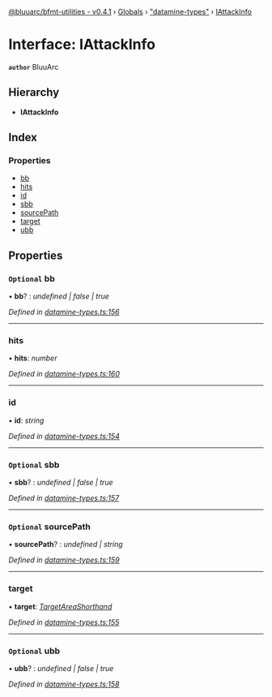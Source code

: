 [@bluuarc/bfmt-utilities - v0.4.1](../README.md) › [Globals](../globals.md) › ["datamine-types"](../modules/_datamine_types_.md) › [IAttackInfo](_datamine_types_.iattackinfo.md)

# Interface: IAttackInfo

**`author`** BluuArc

## Hierarchy

* **IAttackInfo**

## Index

### Properties

* [bb](_datamine_types_.iattackinfo.md#optional-bb)
* [hits](_datamine_types_.iattackinfo.md#hits)
* [id](_datamine_types_.iattackinfo.md#id)
* [sbb](_datamine_types_.iattackinfo.md#optional-sbb)
* [sourcePath](_datamine_types_.iattackinfo.md#optional-sourcepath)
* [target](_datamine_types_.iattackinfo.md#target)
* [ubb](_datamine_types_.iattackinfo.md#optional-ubb)

## Properties

### `Optional` bb

• **bb**? : *undefined | false | true*

*Defined in [datamine-types.ts:156](https://github.com/BluuArc/bfmt-utilities/blob/master/src/datamine-types.ts#L156)*

___

###  hits

• **hits**: *number*

*Defined in [datamine-types.ts:160](https://github.com/BluuArc/bfmt-utilities/blob/master/src/datamine-types.ts#L160)*

___

###  id

• **id**: *string*

*Defined in [datamine-types.ts:154](https://github.com/BluuArc/bfmt-utilities/blob/master/src/datamine-types.ts#L154)*

___

### `Optional` sbb

• **sbb**? : *undefined | false | true*

*Defined in [datamine-types.ts:157](https://github.com/BluuArc/bfmt-utilities/blob/master/src/datamine-types.ts#L157)*

___

### `Optional` sourcePath

• **sourcePath**? : *undefined | string*

*Defined in [datamine-types.ts:159](https://github.com/BluuArc/bfmt-utilities/blob/master/src/datamine-types.ts#L159)*

___

###  target

• **target**: *[TargetAreaShorthand](../enums/_datamine_types_.targetareashorthand.md)*

*Defined in [datamine-types.ts:155](https://github.com/BluuArc/bfmt-utilities/blob/master/src/datamine-types.ts#L155)*

___

### `Optional` ubb

• **ubb**? : *undefined | false | true*

*Defined in [datamine-types.ts:158](https://github.com/BluuArc/bfmt-utilities/blob/master/src/datamine-types.ts#L158)*
